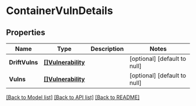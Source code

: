 # ContainerVulnDetails

## Properties
Name | Type | Description | Notes
------------ | ------------- | ------------- | -------------
**DriftVulns** | [**[]Vulnerability**](Vulnerability.md) |  | [optional] [default to null]
**Vulns** | [**[]Vulnerability**](Vulnerability.md) |  | [optional] [default to null]

[[Back to Model list]](../README.md#documentation-for-models) [[Back to API list]](../README.md#documentation-for-api-endpoints) [[Back to README]](../README.md)


